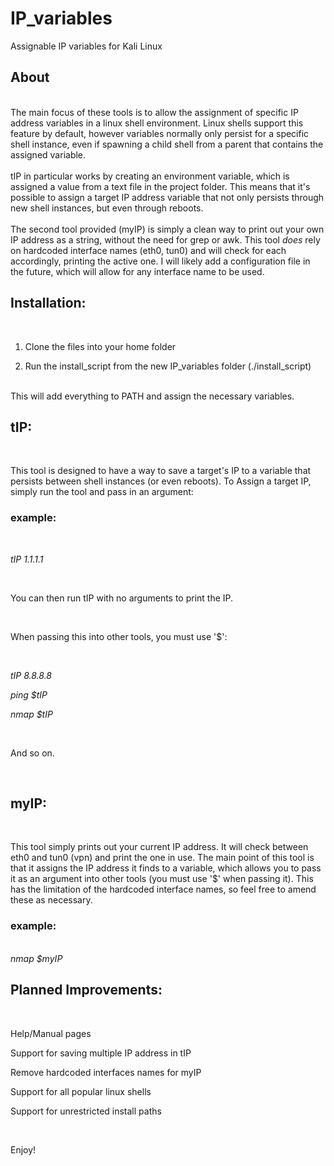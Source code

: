 # IP_variables
Assignable IP variables for Kali Linux

<h2>About</h2>
<br>
The main focus of these tools is to allow the assignment of specific IP address variables in a linux shell environment. Linux shells support this feature by default, however variables normally only persist for a specific shell instance, even if spawning a child shell from a parent that contains the assigned variable.
<br>
<br>
tIP in particular works by creating an environment variable, which is assigned a value from a text file in the project folder. This means that it's possible to assign a target IP address variable that not only persists through new shell instances, but even through reboots.
<br>
<br>
The second tool provided (myIP) is simply a clean way to print out your own IP address as a string, without the need for grep or awk. This tool <i>does</i> rely on hardcoded interface names (eth0, tun0) and will check for each accordingly, printing the active one. I will likely add a configuration file in the future, which will allow for any interface name to be used.

<h2>Installation:</h2>

<br>

1. Clone the files into your home folder

2. Run the install_script from the new IP_variables folder (./install_script)

<br>
This will add everything to PATH and assign the necessary variables.
<br>

<h2>tIP:</h2>
<br>

This tool is designed to have a way to save a target's IP to a variable that persists between shell instances (or even reboots). To Assign a target IP, simply run the tool and pass in an argument:
<br>
<h3>example:</h3> 

<br>

<i>tIP 1.1.1.1</i>

<br>

You can then run tIP with no arguments to print the IP.

<br>

When passing this into other tools, you must use '$':

<br>

<i>tIP 8.8.8.8</i>

<i>ping $tIP</i>

<i>nmap $tIP</i>   

<br>

And so on.

<br>

<h2>myIP:</h2>

<br>

This tool simply prints out your current IP address. It will check between eth0 and tun0 (vpn) and print the one in use. The main point of this tool is that it assigns the IP address it finds to a variable, which allows you to pass it as an argument into other tools (you must use '$' when passing it).
This has the limitation of the hardcoded interface names, so feel free to amend these as necessary.

<h3>example:</h3> 
<br>
<i>nmap $myIP</i>

<br>

<h2>Planned Improvements:</h2>

<br>

Help/Manual pages

Support for saving multiple IP address in tIP

Remove hardcoded interfaces names for myIP

Support for all popular linux shells

Support for unrestricted install paths

<br>

Enjoy!

<br>


